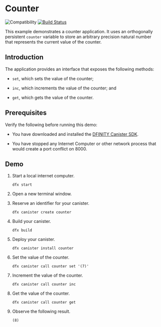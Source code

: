# Counter

![Compatibility](https://img.shields.io/badge/compatibility-0.6.24-blue)
[![Build Status](https://github.com/dfinity/examples/workflows/motoko-counter-example/badge.svg)](https://github.com/dfinity/examples/actions?query=workflow%3Amotoko-counter-example)

This example demonstrates a counter application. It uses an orthogonally
persistent `counter` variable to store an arbitrary precision natural number
that represents the current value of the counter.

## Introduction

The application provides an interface that exposes the following methods:

*  `set`, which sets the value of the counter;

*  `inc`, which increments the value of the counter; and

*  `get`, which gets the value of the counter.

## Prerequisites

Verify the following before running this demo:

*  You have downloaded and installed the [DFINITY Canister
   SDK](https://sdk.dfinity.org).

*  You have stopped any Internet Computer or other network process that would
   create a port conflict on 8000.

## Demo

1. Start a local internet computer.

   ```text
   dfx start
   ```

1. Open a new terminal window.

1. Reserve an identifier for your canister.

   ```text
   dfx canister create counter
   ```

1. Build your canister.

   ```text
   dfx build
   ```

1. Deploy your canister.

   ```text
   dfx canister install counter
   ```

1. Set the value of the counter.

   ```text
   dfx canister call counter set '(7)'
   ```

1. Increment the value of the counter.

   ```text
   dfx canister call counter inc
   ```

1. Get the value of the counter.

   ```text
   dfx canister call counter get
   ```

1. Observe the following result.

   ```
   (8)
   ```
